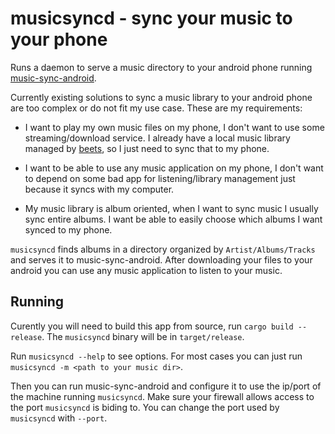 # musicsyncd - sync your music to your phone

Runs a daemon to serve a music directory to your android phone running [music-sync-android](https://github.com/simao/music-sync-android).

Currently existing solutions to sync a music library to your android phone are too complex or do not fit my use case. These are my requirements:

- I want to play my own music files on my phone, I don't want to use some streaming/download service. I already have a local music library managed by [beets](http://beets.io/), so I just need to sync that to my phone.

- I want to be able to use any music application on my phone, I don't want to depend on some bad app for listening/library management just because it syncs with my computer.

- My music library is album oriented, when I want to sync music I usually sync entire albums. I want be able to easily choose which albums I want synced to my phone.

`musicsyncd` finds albums in a directory organized by `Artist/Albums/Tracks` and serves it to music-sync-android. After downloading your files to your android you can use any music application to listen to your music.

## Running

Curently you will need to build this app from source, run `cargo build --release`. The `musicsyncd` binary will be in `target/release`.

Run `musicsyncd --help` to see options. For most cases you can just run `musicsyncd -m <path to your music dir>`. 

Then you can run music-sync-android and configure it to use the ip/port of the machine running `musicsyncd`. Make sure your firewall allows access to the port `musicsyncd` is biding to. You can change the port used by `musicsyncd` with `--port`.
